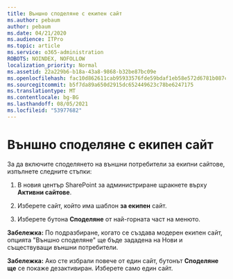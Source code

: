 ```yaml
---
title: Външно споделяне с екипен сайт
ms.author: pebaum
author: pebaum
ms.date: 04/21/2020
ms.audience: ITPro
ms.topic: article
ms.service: o365-administration
ROBOTS: NOINDEX, NOFOLLOW
localization_priority: Normal
ms.assetid: 22a229b6-b18a-43a8-9868-b32be87bc09e
ms.openlocfilehash: fac10d862611cab95933576fde59bdaf1eb58e572d6781b087c48d2c332e205d
ms.sourcegitcommit: b5f7da89a650d2915dc652449623c78be6247175
ms.translationtype: MT
ms.contentlocale: bg-BG
ms.lasthandoff: 08/05/2021
ms.locfileid: "53977682"
---
```

# <a name="external-sharing-with-a-team-site"></a>Външно споделяне с екипен сайт

За да включите споделянето на външни потребители за екипни сайтове, изпълнете следните стъпки: 
  
1. В новия център SharePoint за администриране щракнете върху **Активни сайтове**.
  
2. Изберете сайт, който има шаблон **за екипен** сайт. 
  
3. Изберете бутона **Споделяне** от най-горната част на менюто. 
  
 **Забележка:** По подразбиране, когато се създава модерен екипен сайт, опцията "Външно споделяне" ще бъде зададена на Нови и съществуващи външни потребители. 
  
 **Забележка:** Ако сте избрали повече от един сайт, бутонът **Споделяне ще** се покаже дезактивиран. Изберете само един сайт. 
  

